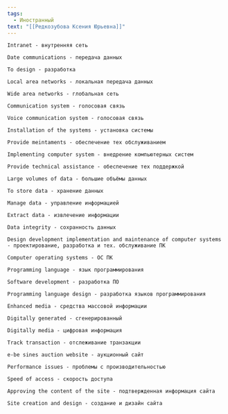 ```yaml
---
tags:
  - Иностранный
text: "[[Редкозубова Ксения Юрьевна]]"
---
```

	Intranet - внутренняя сеть

	Date communications - передача данных

	To design - разработка

	Local area networks - локальная передача данных

	Wide area networks - глобальная сеть

	Communication system - голосовая связь

	Voice communication system - голосовая связь

	Installation of the systems - установка системы

	Provide meintaments - обеспечение тех обслуживанием

	Implementing computer system - внедрение компьютерных систем

	Provide technical assistance - обеспечение тех поддержкой

	Large volumes of data - большие объёмы данных

	To store data - хранение данных

	Manage data - управление информацией

	Extract data - извлечение информации

	Data integrity - сохранность данных

	Design development implementation and maintenance of computer systems - проектирование, разработка и тех. обслуживание ПК

	Computer operating systems - ОС ПК

	Programming language - язык программирования

	Software development - разработка ПО

	Programming language design - разработка языков программирования

	Enhanced media - средства массовой информации

	Digitally generated - сгенерированный

	Digitally media - цифровая информация

	Track transaction - отслеживание транзакции

	e-be sines auction website - аукционный сайт

	Performance issues - проблемы с производительностью

	Speed of access - скорость доступа

	Approving the content of the site - подтвержденная информация сайта

	Site creation and design - создание и дизайн сайта